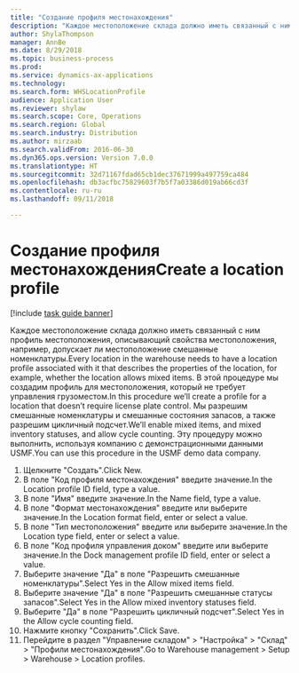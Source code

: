 ```yaml
--- 
title: "Создание профиля местонахождения"
description: "Каждое местоположение склада должно иметь связанный с ним профиль местоположения, описывающий свойства местоположения, например, допускает ли местоположение смешанные номенклатуры."
author: ShylaThompson
manager: AnnBe
ms.date: 8/29/2018
ms.topic: business-process
ms.prod: 
ms.service: dynamics-ax-applications
ms.technology: 
ms.search.form: WHSLocationProfile
audience: Application User
ms.reviewer: shylaw
ms.search.scope: Core, Operations
ms.search.region: Global
ms.search.industry: Distribution
ms.author: mirzaab
ms.search.validFrom: 2016-06-30
ms.dyn365.ops.version: Version 7.0.0
ms.translationtype: HT
ms.sourcegitcommit: 32d71167fdad65cb1dec37671999a497759ca484
ms.openlocfilehash: db3acfbc75829603f7b5f7a03386d019ab66cd3f
ms.contentlocale: ru-ru
ms.lasthandoff: 09/11/2018

---
```

# <a name="create-a-location-profile"></a><span data-ttu-id="cb054-103">Создание профиля местонахождения</span><span class="sxs-lookup"><span data-stu-id="cb054-103">Create a location profile</span></span>

[!include [task guide banner](../../includes/task-guide-banner.md)]

<span data-ttu-id="cb054-104">Каждое местоположение склада должно иметь связанный с ним профиль местоположения, описывающий свойства местоположения, например, допускает ли местоположение смешанные номенклатуры.</span><span class="sxs-lookup"><span data-stu-id="cb054-104">Every location in the warehouse needs to have a location profile associated with it that describes the properties of the location, for example, whether the location allows mixed items.</span></span> <span data-ttu-id="cb054-105">В этой процедуре мы создадим профиль для местоположения, который не требует управления грузоместом.</span><span class="sxs-lookup"><span data-stu-id="cb054-105">In this procedure we’ll create a profile for a location that doesn’t require license plate control.</span></span> <span data-ttu-id="cb054-106">Мы разрешим смешанные номенклатуры и смешанные состояния запасов, а также разрешим цикличный подсчет.</span><span class="sxs-lookup"><span data-stu-id="cb054-106">We’ll enable mixed items, and mixed inventory statuses, and allow cycle counting.</span></span> <span data-ttu-id="cb054-107">Эту процедуру можно выполнить, используя компанию с демонстрационными данными USMF.</span><span class="sxs-lookup"><span data-stu-id="cb054-107">You can use this procedure in the USMF demo data company.</span></span>

1. <span data-ttu-id="cb054-108">Щелкните "Создать".</span><span class="sxs-lookup"><span data-stu-id="cb054-108">Click New.</span></span>
2. <span data-ttu-id="cb054-109">В поле "Код профиля местонахождения" введите значение.</span><span class="sxs-lookup"><span data-stu-id="cb054-109">In the Location profile ID field, type a value.</span></span>
3. <span data-ttu-id="cb054-110">В поле "Имя" введите значение.</span><span class="sxs-lookup"><span data-stu-id="cb054-110">In the Name field, type a value.</span></span>
4. <span data-ttu-id="cb054-111">В поле "Формат местонахождения" введите или выберите значение.</span><span class="sxs-lookup"><span data-stu-id="cb054-111">In the Location format field, enter or select a value.</span></span>
5. <span data-ttu-id="cb054-112">В поле "Тип местоположения" введите или выберите значение.</span><span class="sxs-lookup"><span data-stu-id="cb054-112">In the Location type field, enter or select a value.</span></span>
6. <span data-ttu-id="cb054-113">В поле "Код профиля управления доком" введите или выберите значение.</span><span class="sxs-lookup"><span data-stu-id="cb054-113">In the Dock management profile ID field, enter or select a value.</span></span>
7. <span data-ttu-id="cb054-114">Выберите значение "Да" в поле "Разрешить смешанные номенклатуры".</span><span class="sxs-lookup"><span data-stu-id="cb054-114">Select Yes in the Allow mixed items field.</span></span>
8. <span data-ttu-id="cb054-115">Выберите значение "Да" в поле "Разрешить смешанные статусы запасов".</span><span class="sxs-lookup"><span data-stu-id="cb054-115">Select Yes in the Allow mixed  inventory statuses field.</span></span>
9. <span data-ttu-id="cb054-116">Выберите "Да" в поле "Разрешить цикличный подсчет".</span><span class="sxs-lookup"><span data-stu-id="cb054-116">Select Yes in the Allow cycle counting field.</span></span>
10. <span data-ttu-id="cb054-117">Нажмите кнопку "Сохранить".</span><span class="sxs-lookup"><span data-stu-id="cb054-117">Click Save.</span></span>
11. <span data-ttu-id="cb054-118">Перейдите в раздел "Управление складом" > "Настройка" > "Склад" > "Профили местонахождения".</span><span class="sxs-lookup"><span data-stu-id="cb054-118">Go to Warehouse management > Setup > Warehouse > Location profiles.</span></span>


